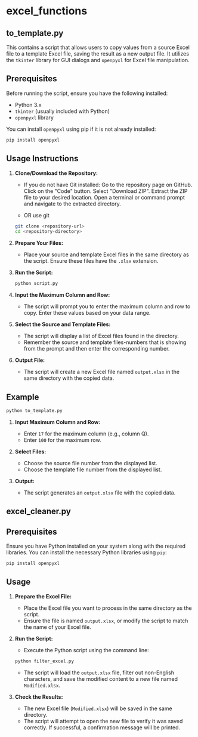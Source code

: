 # excel_functions

## to_template.py

This contains a script that allows users to copy values from a source Excel file to a template Excel file, saving the result as a new output file. It utilizes the `tkinter` library for GUI dialogs and `openpyxl` for Excel file manipulation.

## Prerequisites

Before running the script, ensure you have the following installed:
- Python 3.x
- `tkinter` (usually included with Python)
- `openpyxl` library

You can install `openpyxl` using pip if it is not already installed:
```bash
pip install openpyxl
```

## Usage Instructions


1. **Clone/Download the Repository:**

   - If you do not have Git installed:
      Go to the repository page on GitHub.
      Click on the "Code" button.
      Select "Download ZIP".
      Extract the ZIP file to your desired location.
      Open a terminal or command prompt and navigate to the extracted directory.
     
   - OR use git
     
   ```bash
   git clone <repository-url>
   cd <repository-directory>
   ```

2. **Prepare Your Files:**
   - Place your source and template Excel files in the same directory as the script. Ensure these files have the `.xlsx` extension.

3. **Run the Script:**
   ```bash
   python script.py
   ```

4. **Input the Maximum Column and Row:**
   - The script will prompt you to enter the maximum column and row to copy. Enter these values based on your data range.

5. **Select the Source and Template Files:**
   - The script will display a list of Excel files found in the directory.
   - Remember the source and template files-numbers that is showing from the prompt and then enter the corresponding number.

6. **Output File:**
   - The script will create a new Excel file named `output.xlsx` in the same directory with the copied data.


## Example

```bash
python to_template.py
```

1. **Input Maximum Column and Row:**
   - Enter `17` for the maximum column (e.g., column Q).
   - Enter `100` for the maximum row.

2. **Select Files:**
   - Choose the source file number from the displayed list.
   - Choose the template file number from the displayed list.

3. **Output:**
   - The script generates an `output.xlsx` file with the copied data.




## excel_cleaner.py


## Prerequisites

Ensure you have Python installed on your system along with the required libraries. You can install the necessary Python libraries using `pip`:

```bash
pip install openpyxl
```

## Usage

1. **Prepare the Excel File:**
   - Place the Excel file you want to process in the same directory as the script.
   - Ensure the file is named `output.xlsx`, or modify the script to match the name of your Excel file.

2. **Run the Script:**
   - Execute the Python script using the command line:

   ```bash
   python filter_excel.py
   ```

   - The script will load the `output.xlsx` file, filter out non-English characters, and save the modified content to a new file named `Modified.xlsx`.

3. **Check the Results:**
   - The new Excel file (`Modified.xlsx`) will be saved in the same directory.
   - The script will attempt to open the new file to verify it was saved correctly. If successful, a confirmation message will be printed.


